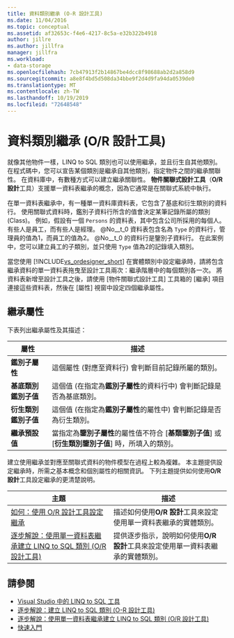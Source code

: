 ```yaml
---
title: 資料類別繼承 (O-R 設計工具)
ms.date: 11/04/2016
ms.topic: conceptual
ms.assetid: af32653c-f4e6-4217-8c5a-e32b322b4918
author: jillre
ms.author: jillfra
manager: jillfra
ms.workload:
- data-storage
ms.openlocfilehash: 7cb47913f2b14867be4dcc8f98688ab2d2a858d9
ms.sourcegitcommit: a8e8f4bd5d508da34bbe9f2d4d9fa94da0539de0
ms.translationtype: MT
ms.contentlocale: zh-TW
ms.lasthandoff: 10/19/2019
ms.locfileid: "72648548"
---
```

# <a name="data-class-inheritance-or-designer"></a>資料類別繼承 (O/R 設計工具)

就像其他物件一樣，LINQ to SQL 類別也可以使用繼承，並且衍生自其他類別。 在程式碼中，您可以宣告某個類別是繼承自其他類別，指定物件之間的繼承關聯性。 在資料庫中，有數種方式可以建立繼承關聯性。 **物件關聯式設計工具**（**O/R 設計**工具）支援單一資料表繼承的概念，因為它通常是在關聯式系統中執行。

在單一資料表繼承中，有一種單一資料庫資料表，它包含了基底和衍生類別的資料行。 使用關聯式資料時，鑑別子資料行所含的值會決定某筆記錄所屬的類別 (Class)。 例如，假設有一個 `Persons` 的資料表，其中包含公司所採用的每個人。 有些人是員工，而有些人是經理。 @No__t_0 資料表包含名為 `Type` 的資料行，管理員的值為1，而員工的值為2。 @No__t_0 的資料行是鑒別子資料行。 在此案例中，您可以建立員工的子類別，並只使用 `Type` 值為2的記錄填入類別。

當您使用 [!INCLUDE[vs_ordesigner_short](../data-tools/includes/vs_ordesigner_short_md.md)] 在實體類別中設定繼承時，請將包含繼承資料的單一資料表拖曳至設計工具兩次：繼承階層中的每個類別各一次。 將資料表新增至設計工具之後，請使用 [物件關聯式設計工具] 工具箱的 [繼承] 項目連接這些資料表，然後在 [屬性] 視窗中設定四個繼承屬性。

## <a name="inheritance-properties"></a>繼承屬性

下表列出繼承屬性及其描述：

|屬性|描述|
|--------------|-----------------|
|**鑑別子屬性**|這個屬性 (對應至資料行) 會判斷目前記錄所屬的類別。|
|**基底類別鑑別子值**|這個值 (在指定為**鑑別子屬性**的資料行中) 會判斷記錄是否為基底類別。|
|**衍生類別鑑別子值**|這個值 (在指定為**鑑別子屬性**的屬性中) 會判斷記錄是否為衍生類別。|
|**繼承預設值**|當指定為**鑒別子屬性**的屬性值不符合 [**基類鑒別子值**] 或 [**衍生類別鑒別子值**] 時，所填入的類別。|

建立使用繼承並對應至關聯式資料的物件模型在過程上較為複雜。 本主題提供設定繼承時，所需之基本概念和個別屬性的相關資訊。 下列主題提供如何使用**O/R 設計**工具設定繼承的更清楚說明。

|主題|描述|
|-----------|-----------------|
|[如何：使用 O/R 設計工具設定繼承](../data-tools/how-to-configure-inheritance-by-using-the-o-r-designer.md)|描述如何使用**O/R 設計**工具來設定使用單一資料表繼承的實體類別。|
|[逐步解說：使用單一資料表繼承建立 LINQ to SQL 類別 (O/R 設計工具)](../data-tools/walkthrough-creating-linq-to-sql-classes-by-using-single-table-inheritance-o-r-designer.md)|提供逐步指示，說明如何使用**O/R 設計**工具來設定使用單一資料表繼承的實體類別。|

## <a name="see-also"></a>請參閱

- [Visual Studio 中的 LINQ to SQL 工具](../data-tools/linq-to-sql-tools-in-visual-studio2.md)
- [逐步解說：建立 LINQ to SQL 類別 (O-R 設計工具)](how-to-create-linq-to-sql-classes-mapped-to-tables-and-views-o-r-designer.md)
- [逐步解說：使用單一資料表繼承建立 LINQ to SQL 類別 (O/R 設計工具)](../data-tools/walkthrough-creating-linq-to-sql-classes-by-using-single-table-inheritance-o-r-designer.md)
- [快速入門](/dotnet/framework/data/adonet/sql/linq/getting-started)